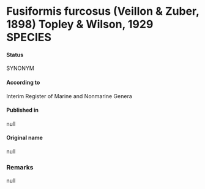 # Fusiformis furcosus (Veillon & Zuber, 1898) Topley & Wilson, 1929 SPECIES

#### Status
SYNONYM

#### According to
Interim Register of Marine and Nonmarine Genera

#### Published in
null

#### Original name
null

### Remarks
null